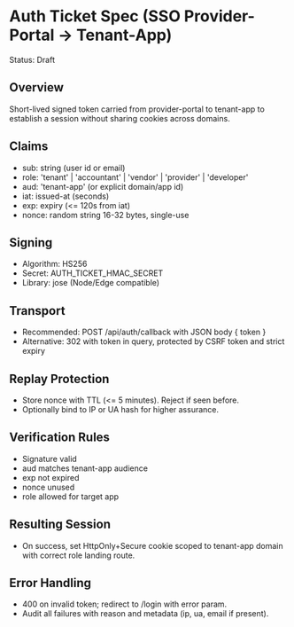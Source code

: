 # Auth Ticket Spec (SSO Provider-Portal → Tenant-App)

Status: Draft

## Overview
Short-lived signed token carried from provider-portal to tenant-app to establish a session without sharing cookies across domains.

## Claims
- sub: string (user id or email)
- role: 'tenant' | 'accountant' | 'vendor' | 'provider' | 'developer'
- aud: 'tenant-app' (or explicit domain/app id)
- iat: issued-at (seconds)
- exp: expiry (<= 120s from iat)
- nonce: random string 16-32 bytes, single-use

## Signing
- Algorithm: HS256
- Secret: AUTH_TICKET_HMAC_SECRET
- Library: jose (Node/Edge compatible)

## Transport
- Recommended: POST /api/auth/callback with JSON body { token }
- Alternative: 302 with token in query, protected by CSRF token and strict expiry

## Replay Protection
- Store nonce with TTL (<= 5 minutes). Reject if seen before.
- Optionally bind to IP or UA hash for higher assurance.

## Verification Rules
- Signature valid
- aud matches tenant-app audience
- exp not expired
- nonce unused
- role allowed for target app

## Resulting Session
- On success, set HttpOnly+Secure cookie scoped to tenant-app domain with correct role landing route.

## Error Handling
- 400 on invalid token; redirect to /login with error param.
- Audit all failures with reason and metadata (ip, ua, email if present).
